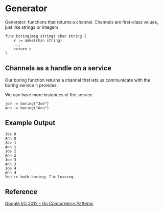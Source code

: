 # Generator
Generator: functions that returns a channel. Channels are first-class values, just like strings or integers.
```
func boring(msg string) chan string {
    c := make(chan string)
    ...
    return c
}
```
## Channels as a handle on a service
Our boring function returns a channel that lets us communicate with the boring service it provides.

We can have more instances of the service.
```
joe := boring("Joe")
ann := boring("Ann")
```

## Example Output
```
Joe 0
Ann 0
Joe 1
Ann 1
Joe 2
Ann 2
Joe 3
Ann 3
Joe 4
Ann 4
You're both boring; I'm leaving.
```

## Reference
[Google I/O 2012 - Go Concurrency Patterns](https://www.youtube.com/watch?v=f6kdp27TYZs)